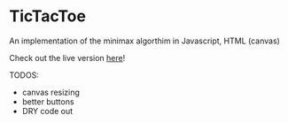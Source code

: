 TicTacToe
=========

An implementation of the minimax algorthim in Javascript, HTML (canvas)


Check out the live version [here](http://noelkd.github.io/TicTacToe/)!

TODOS:

* canvas resizing
* better buttons
* DRY code out
